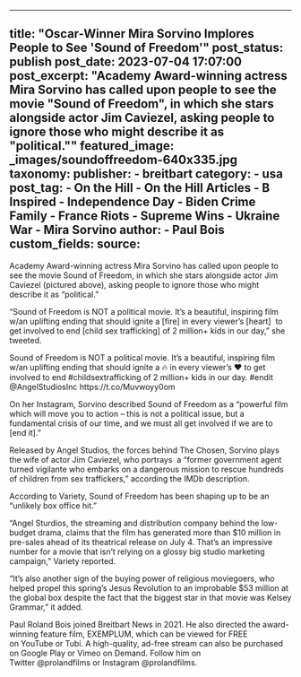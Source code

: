 
---
title: "Oscar-Winner Mira Sorvino Implores People to See &#39;Sound of Freedom&#39;" 
post_status: publish
post_date: 2023-07-04 17:07:00 
post_excerpt: "Academy Award-winning actress Mira Sorvino has called upon people to see the movie &quot;Sound of Freedom&quot;, in which she stars alongside actor Jim Caviezel, asking people to ignore those who might describe it as &quot;political.&quot;"
featured_image: _images/soundoffreedom-640x335.jpg 
taxonomy:
    publisher:
        - breitbart
    category:
        - usa 
    post_tag:
        - On the Hill
        - On the Hill Articles
        - B Inspired
        - Independence Day
        - Biden Crime Family
        - France Riots
        - Supreme Wins
        - Ukraine War
        - Mira Sorvino
    author:
        - Paul Bois
custom_fields:
    source: 
---
Academy Award-winning actress Mira Sorvino has called upon people to see the movie Sound of Freedom, in which she stars alongside actor Jim Caviezel (pictured above), asking people to ignore those who might describe it as “political.”

“Sound of Freedom is NOT a political movie. It’s a beautiful, inspiring film w&#x2F;an uplifting ending that should ignite a [fire] in every viewer’s [heart]  to get involved to end [child sex trafficking] of 2 million+ kids in our day,” she tweeted.

Sound of Freedom is NOT a political movie. It’s a beautiful, inspiring film w&#x2F;an uplifting ending that should ignite a 🔥 in every viewer’s ❤️ to get involved to end #childsextrafficking of 2 million+ kids in our day. #endit @AngelStudiosInc⁩  https:&#x2F;&#x2F;t.co&#x2F;Muvwoyy0om

On her Instagram, Sorvino described Sound of Freedom as a “powerful film which will move you to action – this is not a political issue, but a fundamental crisis of our time, and we must all get involved if we are to [end it].”

Released by Angel Studios, the forces behind The Chosen, Sorvino plays the wife of actor Jim Caviezel, who portrays  a “former government agent turned vigilante who embarks on a dangerous mission to rescue hundreds of children from sex traffickers,” according the IMDb description.

According to Variety, Sound of Freedom has been shaping up to be an “unlikely box office hit.”

“Angel Sturdios, the streaming and distribution company behind the low-budget drama, claims that the film has generated more than $10 million in pre-sales ahead of its theatrical release on July 4. That’s an impressive number for a movie that isn’t relying on a glossy big studio marketing campaign,” Variety reported.

“It’s also another sign of the buying power of religious moviegoers, who helped propel this spring’s Jesus Revolution to an improbable $53 million at the global box despite the fact that the biggest star in that movie was Kelsey Grammar,” it added.

Paul Roland Bois joined Breitbart News in 2021. He also directed the award-winning feature film, EXEMPLUM, which can be viewed for FREE on YouTube or Tubi. A high-quality, ad-free stream can also be purchased on Google Play or Vimeo on Demand. Follow him on Twitter @prolandfilms or Instagram @prolandfilms. 